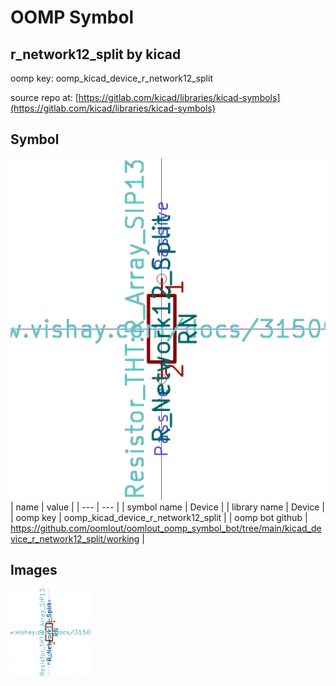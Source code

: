 # OOMP Symbol  
## r_network12_split  by kicad  
  
oomp key: oomp_kicad_device_r_network12_split  
  
source repo at: [https://gitlab.com/kicad/libraries/kicad-symbols](https://gitlab.com/kicad/libraries/kicad-symbols)  
## Symbol  
  
[![working.png](working_600.png)](working.png)  
| name | value | 
| --- | --- | 
| symbol name | Device | 
| library name | Device | 
| oomp key | oomp_kicad_device_r_network12_split | 
| oomp bot github | https://github.com/oomlout/oomlout_oomp_symbol_bot/tree/main/kicad_device_r_network12_split/working | 
## Images  
  
[![working.png](working_140.png)](working.png)  
